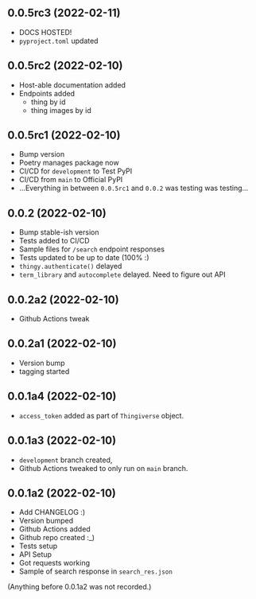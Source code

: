 ## 0.0.5rc3 (2022-02-11)

- DOCS HOSTED!
- `pyproject.toml` updated

## 0.0.5rc2 (2022-02-10)

- Host-able documentation added
- Endpoints added
  - thing by id
  - thing images by id

## 0.0.5rc1 (2022-02-10)

- Bump version
- Poetry manages package now
- CI/CD for `development` to Test PyPI
- CI/CD from `main` to Official PyPI
- ...Everything in between `0.0.5rc1` and `0.0.2` was testing was testing...

## 0.0.2 (2022-02-10)

- Bump stable-ish version
- Tests added to CI/CD
- Sample files for `/search` endpoint responses
- Tests updated to be up to date (100% :)
- `thingy.authenticate()` delayed
- `term_library` and `autocomplete` delayed. Need to figure out API

## 0.0.2a2 (2022-02-10)

- Github Actions tweak

## 0.0.2a1 (2022-02-10)

- Version bump
- tagging started

## 0.0.1a4 (2022-02-10)

- `access_token` added as part of `Thingiverse` object.

## 0.0.1a3 (2022-02-10)

- `development` branch created,
- Github Actions tweaked to only run on `main` branch.


## 0.0.1a2 (2022-02-10)

- Add CHANGELOG :)
- Version bumped
- Github Actions added
- Github repo created :_)
- Tests setup
- API Setup
- Got requests working
- Sample of search response in `search_res.json`

(Anything before 0.0.1a2 was not recorded.)

